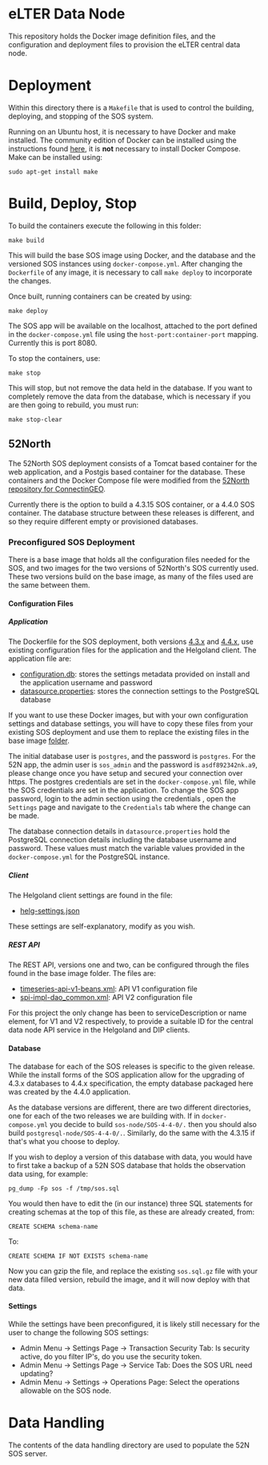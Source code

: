 # eLTER Data Node

This repository holds the Docker image definition files, and the configuration and deployment files to provision the eLTER central data node.

# Deployment

Within this directory there is a `Makefile` that is used to control the building, deploying, and stopping of the SOS system.

Running on an Ubuntu host, it is necessary to have Docker and make installed.  The community edition of Docker can be installed using the instructions found [here](https://docs.docker.com/engine/installation/linux/ubuntu/#install-docker), it is **not** necessary to install Docker Compose.  Make can be installed using:

`sudo apt-get install make`

# Build, Deploy, Stop

To build the containers execute the following in this folder:

`make build`

This will build the base SOS image using Docker, and the database and the versioned SOS instances using `docker-compose.yml`.  After changing the `Dockerfile` of any image, it is necessary to call `make deploy` to incorporate the changes.

Once built, running containers can be created by using:

`make deploy`

The SOS app will be available on the localhost, attached to the port defined in the `docker-compose.yml` file using the `host-port:container-port` mapping.  Currently this is port 8080.

To stop the containers, use:

`make stop`

This will stop, but not remove the data held in the database.  If you want to completely remove the data from the database, which is necessary if you are then going to rebuild, you must run:

`make stop-clear`

## 52North

The 52North SOS deployment consists of a Tomcat based container for the web application, and a Postgis based container for the database.  These containers and the Docker Compose file were modified from the [52North repository for ConnectinGEO](https://github.com/52North/ConnectinGEO).

Currently there is the option to build a 4.3.15 SOS container, or a 4.4.0 SOS container.  The database structure between these releases is different, and so they require different empty or provisioned databases.  

### Preconfigured SOS Deployment

There is a base image that holds all the configuration files needed for the SOS, and two images for the two versions of 52North's SOS currently used.  These two versions build on the base image, as many of the files used are the same between them.

#### Configuration Files

##### Application

The Dockerfile for the SOS deployment, both versions [4.3.x](sos-node/SOS-4-3-15/Dockerfile) and [4.4.x](sos-node/SOS-4-4-0/Dockerfile), use existing configuration files for the application and the Helgoland client.  The application file are:

* [configuration.db](sos-node/base-image/sos-config/configuration.db): stores the settings metadata provided on install and the application username and password
* [datasource.properties](sos-node/base-image/sos-config/datasource.properties): stores the connection settings to the PostgreSQL database

If you want to use these Docker images, but with your own configuration settings and database settings, you will have to copy these files from your existing SOS deployment and use them to replace the existing files in the base image [folder](sos-node/base-image/sos-config).

The initial database user is `postgres`, and the password is `postgres`.  For the 52N app, the admin user is `sos_admin` and the password is `asdf892342nk.a9`, please change once you have setup and secured your connection over https.  The postgres credentials are set in the `docker-compose.yml` file, while the SOS credentials are set in the application.  To change the SOS app password, login to the admin section using the credentials , open the `Settings` page and navigate to the `Credentials` tab where the change can be made.

The database connection details in `datasource.properties` hold the PostgreSQL connection details including the database username and password.  These values must match the variable values provided in the `docker-compose.yml` for the PostgreSQL instance.

##### Client

The Helgoland client settings are found in the file:

* [helg-settings.json](sos-node/base-image/sos-config/helg-settings.json)

These settings are self-explanatory, modify as you wish.

##### REST API

The REST API, versions one and two, can be configured through the files found in the base image folder.  The files are:

* [timeseries-api-v1-beans.xml](sos-node/base-image/rest-api-config/spring/timeseries-api_v1-beans.xml): API V1 configuration file
* [spi-impl-dao_common.xml](sos-node/base-image/rest-api-config/sprin/spi-impl-dao_common.xml): API V2 configuration file

For this project the only change has been to serviceDescription or name element, for V1 and V2 respectively, to provide a suitable ID for the central data node API service in the Helgoland and DIP clients.

#### Database

The database for each of the SOS releases is specific to the given release.  While the install forms of the SOS application allow for the upgrading of 4.3.x databases to 4.4.x specification, the empty database packaged here was created by the 4.4.0 application.

As the database versions are different, there are two different directories, one for each of the two releases we are building with.  If in `docker-compose.yml` you decide to build `sos-node/SOS-4-4-0/.` then you should also build `postgresql-node/SOS-4-4-0/.`.  Similarly, do the same with the 4.3.15 if that's what you choose to deploy.

If you wish to deploy a version of this database with data, you would have to first take a backup of a 52N SOS database that holds the observation data using, for example:

`pg_dump -Fp sos -f /tmp/sos.sql`

You would then have to edit the (in our instance) three SQL statements for creating schemas at the top of this file, as these are already created, from:

`CREATE SCHEMA schema-name`

To:

`CREATE SCHEMA IF NOT EXISTS schema-name`

Now you can gzip the file, and replace the existing `sos.sql.gz` file with your new data filled version, rebuild the image, and it will now deploy with that data.

#### Settings

While the settings have been preconfigured, it is likely still necessary for the user to change the following SOS settings:

* Admin Menu -> Settings Page -> Transaction Security Tab: Is security active, do you filter IP's, do you use the security token.
* Admin Menu -> Settings Page -> Service Tab: Does the SOS URL need updating?
* Admin Menu -> Settings -> Operations Page: Select the operations allowable on the SOS node.

# Data Handling

The contents of the data handling directory are used to populate the 52N SOS server.

